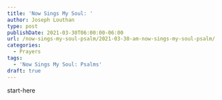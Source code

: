 ```yaml
---
title: 'Now Sings My Soul: '
author: Joseph Louthan
type: post
publishDate: 2021-03-30T06:00:00-06:00
url: /now-sings-my-soul-psalm/2021-03-30-am-now-sings-my-soul-psalm/
categories:
  - Prayers
tags:
  - 'Now Sings My Soul: Psalms'
draft: true
---
```

<div style="font-variant: small-caps;">

</div>
    start-here
